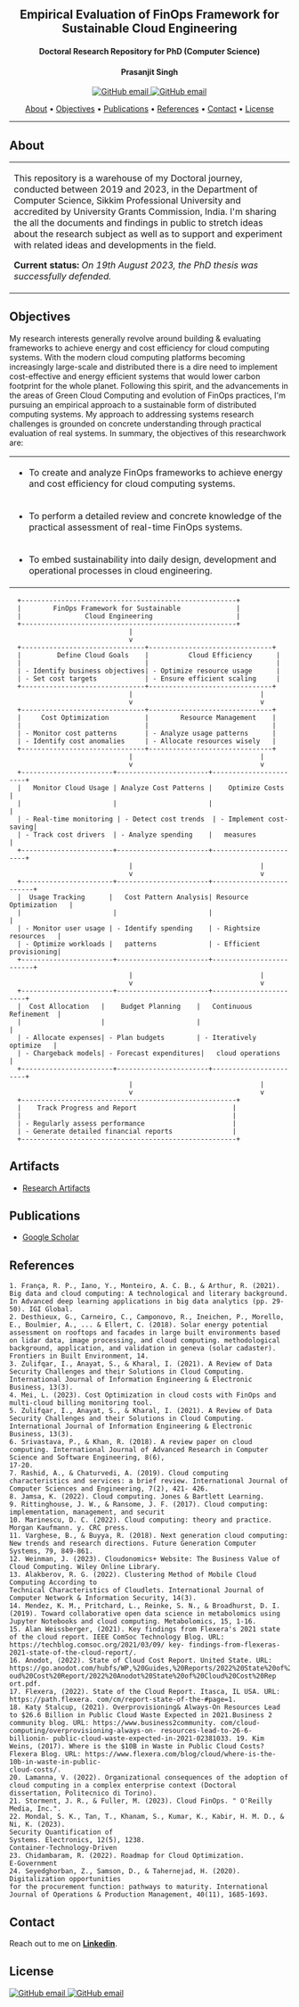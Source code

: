 <h2 align="center"> Empirical Evaluation of FinOps Framework for Sustainable Cloud Engineering </h2>
<h4 align="center"> Doctoral Research Repository for PhD (Computer Science)</h4>
<h4 align="center"> Prasanjit Singh</h4>

<p align="center">
    <a href="https://youtube.com/binpipe">
    <img src="https://img.shields.io/badge/videos-binpipe.youtube-red"
         alt="GitHub email">
     <a href="https://www.linkedin.com/in/prasanjit-singh/">   
    <img src="https://img.shields.io/badge/contact-prasanjit%40linkedin-blue"
         alt="GitHub email">
</p>
      
<p align="center">
  <a href="#about">About</a> •
  <a href="#objectives">Objectives</a> •
  <a href="#publications">Publications</a> •
  <a href="#references">References</a> •
  <a href="#contact">Contact</a> •
  <a href="#license">License</a>
</p>

---

## About

<table>
<tr>
<td>
  
This repository is a warehouse of my Doctoral journey, conducted between 2019 and 2023, in the Department of Computer Science, Sikkim Professional University and accredited by University Grants Commission, India. I'm sharing the all the documents and findings in public to stretch ideas about the research subject as well as to support and experiment with related ideas and developments in the field.

**Current status:** *On 19th August 2023, the PhD thesis was successfully defended.*

</p>

</td>
</tr>
</table>

## Objectives
My research interests generally revolve around building & evaluating frameworks to achieve energy and cost efficiency for cloud computing systems. With the modern cloud computing platforms becoming increasingly large-scale and distributed there is a dire need to implement cost-effective and energy efficient systems that would lower carbon footprint for the whole planet. Following this spirit, and the advancements in the areas of Green Cloud Computing and evolution of FinOps practices, I'm pursuing an empirical approach to a sustainable form of distributed computing systems. My approach to addressing systems research challenges is grounded on concrete understanding through practical evaluation of real systems. In summary, the objectives of this researchwork are:

<table><tbody><tr><td><ul><li>To create and analyze FinOps frameworks to achieve energy and cost efficiency for cloud computing systems.</li></ul></td></tr><tr><td><ul><li>To perform a detailed review and concrete knowledge of the practical assessment of real-time FinOps systems.</li></ul></td></tr><tr><td><ul><li>To embed sustainability into daily design, development and operational processes in cloud engineering.</li></ul></td></tr></tbody></table>

      +------------------------------------------------------+
      |        FinOps Framework for Sustainable              |
      |                Cloud Engineering                     |
      +------------------------------------------------------+
                                  |
                                  v
      +-------------------------------+-------------------------------+
      |         Define Cloud Goals    |          Cloud Efficiency      |
      |                               |                                |
      | - Identify business objectives| - Optimize resource usage      |
      | - Set cost targets            | - Ensure efficient scaling     |
      +-------------------------------+-------------------------------+
                                  |                                |
                                  v                                v
      +-------------------------------+-------------------------------+
      |     Cost Optimization         |        Resource Management    |
      |                               |                               |
      | - Monitor cost patterns       | - Analyze usage patterns      |
      | - Identify cost anomalies     | - Allocate resources wisely   |
      +-------------------------------+-------------------------------+
                                  |                                |
                                  v                                v
      +-----------------------+-----------------------+-----------------------+
      |   Monitor Cloud Usage | Analyze Cost Patterns |    Optimize Costs       |
      |                       |                       |                         | 
      | - Real-time monitoring | - Detect cost trends  | - Implement cost-saving|
      | - Track cost drivers  | - Analyze spending    |   measures              |
      +-----------------------+-----------------------+-----------------------+
                                  |                                |
                                  v                                v
      +-----------------------+-----------------------+-------------------------+
      |  Usage Tracking      |   Cost Pattern Analysis| Resource Optimization   |
      |                       |                       |                         | 
      | - Monitor user usage | - Identify spending    | - Rightsize resources   |
      | - Optimize workloads |   patterns             | - Efficient provisioning|
      +-----------------------+-----------------------+-------------------------+
                                  |                                |
                                  v                                v
      +-----------------------+-----------------------+-----------------------+
      |  Cost Allocation   |    Budget Planning    |   Continuous Refinement  |
      |                    |                       |                          |
      | - Allocate expenses| - Plan budgets        | - Iteratively optimize   |
      | - Chargeback models| - Forecast expenditures|   cloud operations      |
      +-----------------------+-----------------------+-----------------------+
                                  |                                |
                                  v                                v
      +------------------------------------------------------+
      |    Track Progress and Report                        |
      |                                                     |
      | - Regularly assess performance                      |
      | - Generate detailed financial reports               |
      +------------------------------------------------------+


## Artifacts

* [Research Artifacts](artifacts/)

## Publications

* [Google Scholar](https://scholar.google.com/citations?view_op=list_works&hl=en&hl=en&user=sfAz6vIAAAAJ)

## References

```
1. França, R. P., Iano, Y., Monteiro, A. C. B., & Arthur, R. (2021). Big data and cloud computing: A technological and literary background. In Advanced deep learning applications in big data analytics (pp. 29-50). IGI Global.
2. Desthieux, G., Carneiro, C., Camponovo, R., Ineichen, P., Morello, E., Boulmier, A., ... & Ellert, C. (2018). Solar energy potential assessment on rooftops and facades in large built environments based on lidar data, image processing, and cloud computing. methodological background, application, and validation in geneva (solar cadaster). Frontiers in Built Environment, 14.
3. Zulifqar, I., Anayat, S., & Kharal, I. (2021). A Review of Data Security Challenges and their Solutions in Cloud Computing. International Journal of Information Engineering & Electronic Business, 13(3).
4. Mei, L. (2023). Cost Optimization in cloud costs with FinOps and multi-cloud billing monitoring tool.
5. Zulifqar, I., Anayat, S., & Kharal, I. (2021). A Review of Data Security Challenges and their Solutions in Cloud Computing. International Journal of Information Engineering & Electronic Business, 13(3).
6. Srivastava, P., & Khan, R. (2018). A review paper on cloud computing. International Journal of Advanced Research in Computer Science and Software Engineering, 8(6),
17-20.
7. Rashid, A., & Chaturvedi, A. (2019). Cloud computing characteristics and services: a brief review. International Journal of Computer Sciences and Engineering, 7(2), 421- 426.
8. Jamsa, K. (2022). Cloud computing. Jones & Bartlett Learning.
9. Rittinghouse, J. W., & Ransome, J. F. (2017). Cloud computing: implementation, management, and securit
10. Marinescu, D. C. (2022). Cloud computing: theory and practice. Morgan Kaufmann. y. CRC press.
11. Varghese, B., & Buyya, R. (2018). Next generation cloud computing: New trends and research directions. Future Generation Computer Systems, 79, 849-861.
12. Weinman, J. (2023). Cloudonomics+ Website: The Business Value of Cloud Computing. Wiley Online Library.
13. Alakberov, R. G. (2022). Clustering Method of Mobile Cloud Computing According to
Technical Characteristics of Cloudlets. International Journal of Computer Network & Information Security, 14(3).
14. Mendez, K. M., Pritchard, L., Reinke, S. N., & Broadhurst, D. I. (2019). Toward collaborative open data science in metabolomics using Jupyter Notebooks and cloud computing. Metabolomics, 15, 1-16.
15. Alan Weissberger, (2021). Key findings from Flexera's 2021 state of the cloud report. IEEE ComSoc Technology Blog. URL: https://techblog.comsoc.org/2021/03/09/ key- findings-from-flexeras- 2021-state-of-the-cloud-report/.
16. Anodot, (2022). State of Cloud Cost Report. United State. URL: https://go.anodot.com/hubfs/WP,%20Guides,%20Reports/2022%20State%20of%20Cl oud%20Cost%20Report/2022%20Anodot%20State%20of%20Cloud%20Cost%20Rep
ort.pdf.
17. Flexera, (2022). State of the Cloud Report. Itasca, IL USA. URL: https://path.flexera. com/cm/report-state-of-the-#page=1.
18. Katy Stalcup, (2021). Overprovisioning& Always-On Resources Lead to $26.6 Billion in Public Cloud Waste Expected in 2021.Business 2 community blog. URL: https://www.business2community. com/cloud-computing/overprovisioning-always-on- resources-lead-to-26-6-billionin- public-cloud-waste-expected-in-2021-02381033. 19. Kim Weins, (2017). Where is the $10B in Waste in Public Cloud Costs?Flexera Blog. URL: https://www.flexera.com/blog/cloud/where-is-the-10b-in-waste-in-public-
cloud-costs/.
20. Lamanna, V. (2022). Organizational consequences of the adoption of cloud computing in a complex enterprise context (Doctoral dissertation, Politecnico di Torino).
21. Storment, J. R., & Fuller, M. (2023). Cloud FinOps. " O'Reilly Media, Inc.".
22. Mondal, S. K., Tan, T., Khanam, S., Kumar, K., Kabir, H. M. D., & Ni, K. (2023).
Security Quantification of
Systems. Electronics, 12(5), 1238.
Container-Technology-Driven
23. Chidambaram, R. (2022). Roadmap for Cloud Optimization.
E-Government
24. Seyedghorban, Z., Samson, D., & Tahernejad, H. (2020). Digitalization opportunities
for the procurement function: pathways to maturity. International Journal of Operations & Production Management, 40(11), 1685-1693.
```


## Contact

Reach out to me on **[Linkedin](https://www.linkedin.com/in/prasanjit-singh/)**.

## License
<p align="left">
    <a href="https://opensource.org/licenses/BSD-3-Clause">
    <img src="https://img.shields.io/badge/License-BSD--3--Clause-lightgrey"
         alt="GitHub email">
    <a href="https://youtube.binpipe.org">  
    <img src="https://img.shields.io/badge/Copyright%202019-Prasanjit%20Singh-brightgreen"
         alt="GitHub email">
</p>
